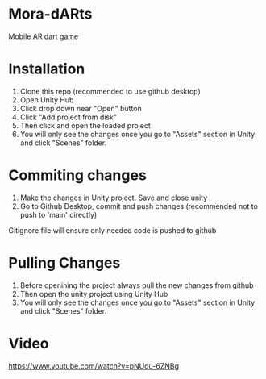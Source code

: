 # Mora-dARts
Mobile AR dart game

# Installation

1. Clone this repo (recommended to use github desktop)
2. Open Unity Hub 
3. Click drop down near "Open" button
4. Click "Add project from disk"
5. Then click and open the loaded project
6. You will only see the changes once you go to "Assets" section in Unity and click "Scenes" folder.


# Commiting changes

1. Make the changes in Unity project. Save and close unity
2. Go to Github Desktop, commit and push changes (recommended not to push to 'main' directly)

Gitignore file will ensure only needed code is pushed to github


# Pulling Changes

1. Before openining the project always pull the new changes from github
2. Then open the unity project using Unity Hub
3. You will only see the changes once you go to "Assets" section in Unity and click "Scenes" folder.


# Video
https://www.youtube.com/watch?v=pNUdu-6ZNBg
